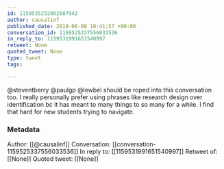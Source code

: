 ```yaml
---
id: 1159535232862887942
author: causalinf
published_date: 2019-08-08 18:41:57 +00:00
conversation_id: 1159525337556033536
in_reply_to: 1159531991651540997
retweet: None
quoted_tweet: None
type: tweet
tags:

---
```


@steventberry @paulgp @lewbel should be roped into this conversation too. I really personally prefer using phrases like research design over identification bc it has meant to many things to so many for a while. I find that hard for new students trying to navigate.

### Metadata

Author: [[@causalinf]]
Conversation: [[conversation-1159525337556033536]]
In reply to: [[1159531991651540997]]
Retweet of: [[None]]
Quoted tweet: [[None]]
